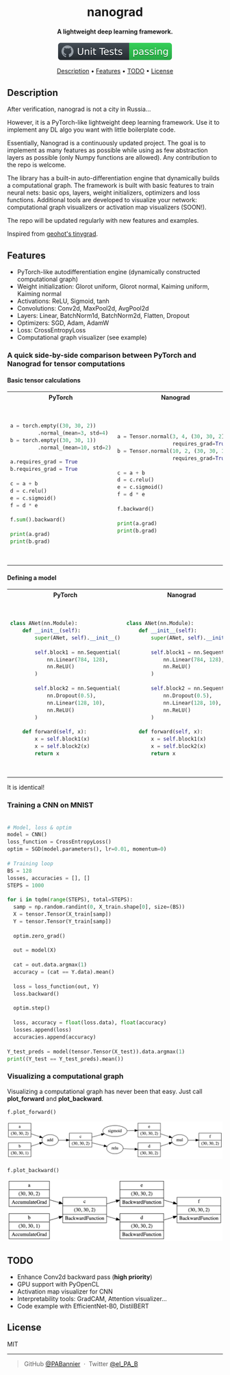 <h1 align="center">
  <br>
  nanograd
  <br>
</h1>

<h4 align="center">A lightweight deep learning framework.</h4>

<p align="center">
  <img src="docs/badge.svg">
</p>

<p align="center">
  <a href="#description">Description</a> •
  <a href="#features">Features</a> •
  <a href="#todo">TODO</a> •
  <a href="#license">License</a>
</p>


## Description

After verification, nanograd is not a city in Russia...

However, it is a PyTorch-like lightweight deep learning framework. Use it to implement any DL algo you want with little boilerplate code.

Essentially, Nanograd is a continuously updated project. The goal is to implement as many features as possible while using as few abstraction layers as possible (only Numpy functions are allowed). Any contribution to the repo is welcome.

The library has a built-in auto-differentiation engine that dynamically builds a computational graph. The framework is built with basic features to train neural nets: basic ops, layers, weight initializers, optimizers and loss functions. Additional tools are developed to visualize your network: computational
graph visualizers or activation map visualizers (SOON!).

The repo will be updated regularly with new features and examples. 

Inspired from <a href="https://github.com/geohot/tinygrad">geohot's tinygrad</a>.


## Features

- PyTorch-like autodifferentiation engine (dynamically constructed computational graph)
- Weight initialization: Glorot uniform, Glorot normal, Kaiming uniform, Kaiming normal
- Activations: ReLU, Sigmoid, tanh
- Convolutions: Conv2d, MaxPool2d, AvgPool2d
- Layers: Linear, BatchNorm1d, BatchNorm2d, Flatten, Dropout
- Optimizers: SGD, Adam, AdamW
- Loss: CrossEntropyLoss
- Computational graph visualizer (see example)

### A quick side-by-side comparison between PyTorch and Nanograd for tensor computations

#### Basic tensor calculations

<table>
<tr>
<th>PyTorch</th>
<th>Nanograd</th>
</tr>
<tr>
<td>
<pre>

```python
a = torch.empty((30, 30, 2))
         .normal_(mean=3, std=4)
b = torch.empty((30, 30, 1))
         .normal_(mean=10, std=2)

a.requires_grad = True
b.requires_grad = True

c = a + b
d = c.relu()
e = c.sigmoid()
f = d * e

f.sum().backward()

print(a.grad)
print(b.grad)
```

</pre>
</td>
<td>
<pre>

```python
a = Tensor.normal(3, 4, (30, 30, 2), 
                  requires_grad=True)
b = Tensor.normal(10, 2, (30, 30, 1), 
                  requires_grad=True)

c = a + b
d = c.relu()
e = c.sigmoid()
f = d * e

f.backward()

print(a.grad)
print(b.grad)
```

</pre>
</td>
</tr>
</table>


#### Defining a model

<table>
<tr>
<th>PyTorch</th>
<th>Nanograd</th>
</tr>
<tr>
<td>
<pre>

```python
class ANet(nn.Module):
    def __init__(self):
        super(ANet, self).__init__()

        self.block1 = nn.Sequential(
            nn.Linear(784, 128),
            nn.ReLU()
        )

        self.block2 = nn.Sequential(
            nn.Dropout(0.5),
            nn.Linear(128, 10),
            nn.ReLU()
        )
    
    def forward(self, x):
        x = self.block1(x)
        x = self.block2(x)
        return x
```

</pre>
</td>
<td>
<pre>

```python
class ANet(nn.Module):
    def __init__(self):
        super(ANet, self).__init__()

        self.block1 = nn.Sequential(
            nn.Linear(784, 128),
            nn.ReLU()
        )

        self.block2 = nn.Sequential(
            nn.Dropout(0.5),
            nn.Linear(128, 10),
            nn.ReLU()
        )
    
    def forward(self, x):
        x = self.block1(x)
        x = self.block2(x)
        return x
```
</pre>
</td>
</tr>
</table>

It is identical!

### Training a CNN on MNIST

```python

# Model, loss & optim
model = CNN()
loss_function = CrossEntropyLoss()
optim = SGD(model.parameters(), lr=0.01, momentum=0)

# Training loop
BS = 128
losses, accuracies = [], []
STEPS = 1000

for i in tqdm(range(STEPS), total=STEPS):
  samp = np.random.randint(0, X_train.shape[0], size=(BS))
  X = tensor.Tensor(X_train[samp])
  Y = tensor.Tensor(Y_train[samp])

  optim.zero_grad()

  out = model(X)

  cat = out.data.argmax(1)
  accuracy = (cat == Y.data).mean()

  loss = loss_function(out, Y)
  loss.backward()

  optim.step()

  loss, accuracy = float(loss.data), float(accuracy)
  losses.append(loss)
  accuracies.append(accuracy)

Y_test_preds = model(tensor.Tensor(X_test)).data.argmax(1)
print((Y_test == Y_test_preds).mean())

```


### Visualizing a computational graph 

Visualizing a computational graph has never been that easy. Just call **plot_forward** and **plot_backward**.

```python
f.plot_forward()
```

<p align="center">
  <img src="docs/forward_graph.png">
</p>


```python
f.plot_backward()
```

<p align="center">
  <img src="docs/backward_graph.png">
</p>

## TODO

- Enhance Conv2d backward pass (**high priority**)
- GPU support with PyOpenCL
- Activation map visualizer for CNN
- Interpretability tools: GradCAM, Attention visualizer...
- Code example with EfficientNet-B0, DistilBERT


## License

MIT

---

> GitHub [@PABannier](https://github.com/PABannier) &nbsp;&middot;&nbsp;
> Twitter [@el_PA_B](https://twitter.com/el_PA_B)